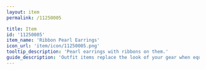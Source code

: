 ```yaml
---
layout: item
permalink: /11250005

title: Item
id: '11250005'
item_name: 'Ribbon Pearl Earrings'
icon_url: 'item/icon/11250005.png'
tooltip_description: 'Pearl earrings with ribbons on them.'
guide_description: 'Outfit items replace the look of your gear when equipped.'
---
```

